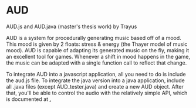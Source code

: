 AUD
===

AUD.js and AUD.java (master's thesis work) by Trayus

AUD is a system for procedurally generating music based off of a mood. This mood is given by 2 floats: stress & energy (the Thayer model of music mood). AUD is capable of adapting its generated music on the fly, making it an excellent tool for games. Whenever a shift in mood happens in the game, the music can be adapted with a single function call to reflect that change. 

To integrate AUD into a javascript application, all you need to do is include the aud.js file. To integrate the java version into a java application, include all .java files (except AUD_tester.java) and create a new AUD object. After that, you'll be able to control the audio with the relatively simple API, which is documented at <a href="http://timotheyadam.com/AUD" />.
